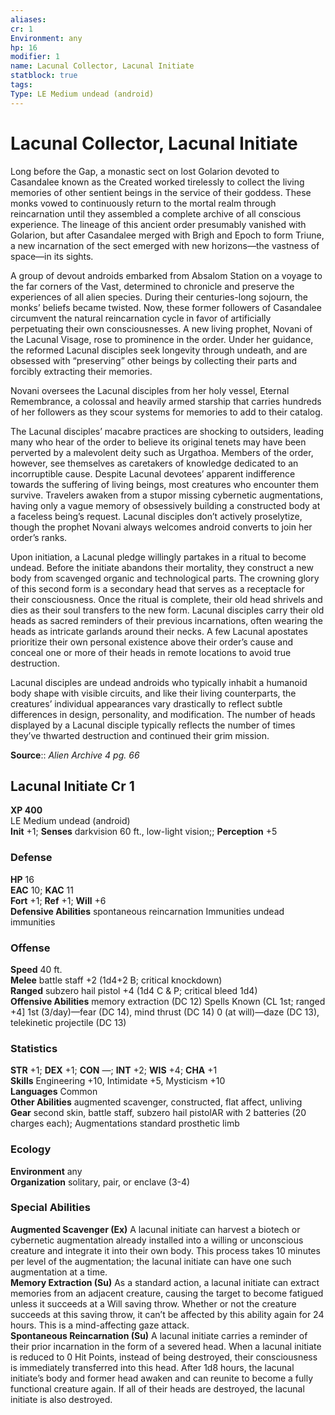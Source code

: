 ```yaml
---
aliases: 
cr: 1
Environment: any
hp: 16
modifier: 1
name: Lacunal Collector, Lacunal Initiate
statblock: true
tags: 
Type: LE Medium undead (android)  
---
```


# Lacunal Collector, Lacunal Initiate

Long before the Gap, a monastic sect on lost Golarion devoted to Casandalee known as the Created worked tirelessly to collect the living memories of other sentient beings in the service of their goddess. These monks vowed to continuously return to the mortal realm through reincarnation until they assembled a complete archive of all conscious experience. The lineage of this ancient order presumably vanished with Golarion, but after Casandalee merged with Brigh and Epoch to form Triune, a new incarnation of the sect emerged with new horizons—the vastness of space—in its sights.

A group of devout androids embarked from Absalom Station on a voyage to the far corners of the Vast, determined to chronicle and preserve the experiences of all alien species. During their centuries-long sojourn, the monks’ beliefs became twisted. Now, these former followers of Casandalee circumvent the natural reincarnation cycle in favor of artificially perpetuating their own consciousnesses. A new living prophet, Novani of the Lacunal Visage, rose to prominence in the order. Under her guidance, the reformed Lacunal disciples seek longevity through undeath, and are obsessed with “preserving” other beings by collecting their parts and forcibly extracting their memories.

Novani oversees the Lacunal disciples from her holy vessel, Eternal Remembrance, a colossal and heavily armed starship that carries hundreds of her followers as they scour systems for memories to add to their catalog.

The Lacunal disciples’ macabre practices are shocking to outsiders, leading many who hear of the order to believe its original tenets may have been perverted by a malevolent deity such as Urgathoa. Members of the order, however, see themselves as caretakers of knowledge dedicated to an incorruptible cause. Despite Lacunal devotees’ apparent indifference towards the suffering of living beings, most creatures who encounter them survive. Travelers awaken from a stupor missing cybernetic augmentations, having only a vague memory of obsessively building a constructed body at a faceless being’s request. Lacunal disciples don’t actively proselytize, though the prophet Novani always welcomes android converts to join her order’s ranks.

Upon initiation, a Lacunal pledge willingly partakes in a ritual to become undead. Before the initiate abandons their mortality, they construct a new body from scavenged organic and technological parts. The crowning glory of this second form is a secondary head that serves as a receptacle for their consciousness. Once the ritual is complete, their old head shrivels and dies as their soul transfers to the new form. Lacunal disciples carry their old heads as sacred reminders of their previous incarnations, often wearing the heads as intricate garlands around their necks. A few Lacunal apostates prioritize their own personal existence above their order’s cause and conceal one or more of their heads in remote locations to avoid true destruction.

Lacunal disciples are undead androids who typically inhabit a humanoid body shape with visible circuits, and like their living counterparts, the creatures’ individual appearances vary drastically to reflect subtle differences in design, personality, and modification. The number of heads displayed by a Lacunal disciple typically reflects the number of times they’ve thwarted destruction and continued their grim mission.

**Source**:: _Alien Archive 4 pg. 66_

## Lacunal Initiate Cr 1

**XP 400**  
LE Medium undead (android)  
**Init** +1; **Senses** darkvision 60 ft., low-light vision;; **Perception** +5  

### Defense

**HP** 16  
**EAC** 10; **KAC** 11  
**Fort** +1; **Ref** +1; **Will** +6  
**Defensive Abilities** spontaneous reincarnation Immunities undead immunities  

### Offense

**Speed** 40 ft.  
**Melee** battle staff +2 (1d4+2 B; critical knockdown)  
**Ranged** subzero hail pistol +4 (1d4 C & P; critical bleed 1d4)  
**Offensive Abilities** memory extraction (DC 12) Spells Known (CL 1st; ranged +4\] 1st (3/day)—fear (DC 14), mind thrust (DC 14) 0 (at will)—daze (DC 13), telekinetic projectile (DC 13)

### Statistics

**STR** +1; **DEX** +1; **CON** —; **INT** +2; **WIS** +4; **CHA** +1  
**Skills** Engineering +10, Intimidate +5, Mysticism +10  
**Languages** Common  
**Other Abilities** augmented scavenger, constructed, flat affect, unliving  
**Gear** second skin, battle staff, subzero hail pistolAR with 2 batteries (20 charges each); Augmentations standard prosthetic limb

### Ecology

**Environment** any  
**Organization** solitary, pair, or enclave (3-4)

### Special Abilities

**Augmented Scavenger (Ex)** A lacunal initiate can harvest a biotech or cybernetic augmentation already installed into a willing or unconscious creature and integrate it into their own body. This process takes 10 minutes per level of the augmentation; the lacunal initiate can have one such augmentation at a time.  
**Memory Extraction (Su)** As a standard action, a lacunal initiate can extract memories from an adjacent creature, causing the target to become fatigued unless it succeeds at a Will saving throw. Whether or not the creature succeeds at this saving throw, it can’t be affected by this ability again for 24 hours. This is a mind-affecting gaze attack.  
**Spontaneous Reincarnation (Su)** A lacunal initiate carries a reminder of their prior incarnation in the form of a severed head. When a lacunal initiate is reduced to 0 Hit Points, instead of being destroyed, their consciousness is immediately transferred into this head. After 1d8 hours, the lacunal initiate’s body and former head awaken and can reunite to become a fully functional creature again. If all of their heads are destroyed, the lacunal initiate is also destroyed.
